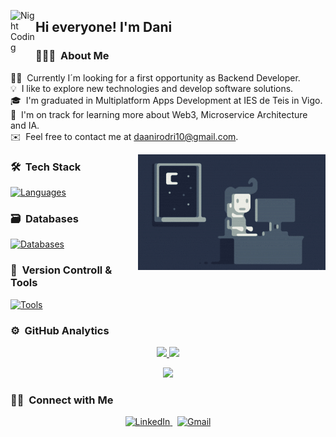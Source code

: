 
<img alt="Night Coding" src="./assets/Hand%20Wave.gif" width='40' align="left"/><h2 align="left">Hi everyone! I'm Dani</h2>

### 👨🏻‍💻 &nbsp;About Me

👨‍💻 &nbsp;Currently I´m looking for a first opportunity as Backend Developer.\
💡 &nbsp;I like to explore new technologies and develop software solutions.\
🎓 &nbsp;I'm graduated in Multiplatform Apps Development at IES de Teis in Vigo.\
🌱 &nbsp;I'm on track for learning more about Web3, Microservice Architecture and IA.\
✉️ &nbsp;Feel free to contact me at daanirodri10@gmail.com.


<img alt="Night Coding" src="https://raw.githubusercontent.com/AVS1508/AVS1508/master/assets/Night-Coding.gif" align="right"/>

### 🛠 &nbsp;Tech Stack

[![Languages](https://skillicons.dev/icons?i=java,kotlin,cs,html,css)](https://skillicons.dev)

### 🗃 &nbsp;Databases

[![Databases](https://skillicons.dev/icons?i=mysql,postgres,sqlite,mongodb)](https://skillicons.dev)

### 🧰 &nbsp;Version Controll & Tools 

[![Tools](https://skillicons.dev/icons?i=git,github,androidstudio,docker,graphql,hibernate,idea,maven,spring,unity,vscode)](https://skillicons.dev)

### ⚙️ &nbsp;GitHub Analytics

<p align="center">
  <a href="https://github.com/danirodri10">
    <img height="180em" src="https://github-readme-stats-eight-theta.vercel.app/api?username=danirodri10&show_icons=true&theme=algolia&include_all_commits=true&count_private=true"/>
  </a>
  <a href="https://github.com/danirodri10">
    <img height="180em" src="https://github-readme-stats-eight-theta.vercel.app/api/top-langs/?username=danirodri10&layout=compact&langs_count=8&theme=algolia"/>
  </a>
</p>

<p align="center">
  <img height="180em" src="https://github-readme-streak-stats.herokuapp.com/?user=danirodri10&theme=dark&hide_border=true"/>
</p>

### 🤝🏻 &nbsp;Connect with Me

<p align="center">
  <a href="https://www.linkedin.com/in/danirodri/" target="_blank">
    <img src="https://skillicons.dev/icons?i=linkedin" alt="LinkedIn"/>
  </a>
  &nbsp;
  <a href="mailto:daanirodri10@gmail.com">
    <img src="https://skillicons.dev/icons?i=gmail" alt="Gmail"/>
  </a>
</p>



